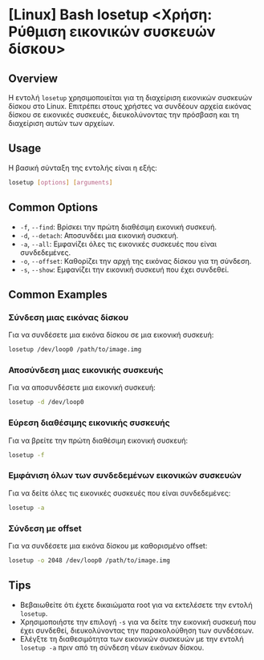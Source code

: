 # [Linux] Bash losetup <Χρήση: Ρύθμιση εικονικών συσκευών δίσκου>

## Overview
Η εντολή `losetup` χρησιμοποιείται για τη διαχείριση εικονικών συσκευών δίσκου στο Linux. Επιτρέπει στους χρήστες να συνδέουν αρχεία εικόνας δίσκου σε εικονικές συσκευές, διευκολύνοντας την πρόσβαση και τη διαχείριση αυτών των αρχείων.

## Usage
Η βασική σύνταξη της εντολής είναι η εξής:

```bash
losetup [options] [arguments]
```

## Common Options
- `-f`, `--find`: Βρίσκει την πρώτη διαθέσιμη εικονική συσκευή.
- `-d`, `--detach`: Αποσυνδέει μια εικονική συσκευή.
- `-a`, `--all`: Εμφανίζει όλες τις εικονικές συσκευές που είναι συνδεδεμένες.
- `-o`, `--offset`: Καθορίζει την αρχή της εικόνας δίσκου για τη σύνδεση.
- `-s`, `--show`: Εμφανίζει την εικονική συσκευή που έχει συνδεθεί.

## Common Examples
### Σύνδεση μιας εικόνας δίσκου
Για να συνδέσετε μια εικόνα δίσκου σε μια εικονική συσκευή:

```bash
losetup /dev/loop0 /path/to/image.img
```

### Αποσύνδεση μιας εικονικής συσκευής
Για να αποσυνδέσετε μια εικονική συσκευή:

```bash
losetup -d /dev/loop0
```

### Εύρεση διαθέσιμης εικονικής συσκευής
Για να βρείτε την πρώτη διαθέσιμη εικονική συσκευή:

```bash
losetup -f
```

### Εμφάνιση όλων των συνδεδεμένων εικονικών συσκευών
Για να δείτε όλες τις εικονικές συσκευές που είναι συνδεδεμένες:

```bash
losetup -a
```

### Σύνδεση με offset
Για να συνδέσετε μια εικόνα δίσκου με καθορισμένο offset:

```bash
losetup -o 2048 /dev/loop0 /path/to/image.img
```

## Tips
- Βεβαιωθείτε ότι έχετε δικαιώματα root για να εκτελέσετε την εντολή `losetup`.
- Χρησιμοποιήστε την επιλογή `-s` για να δείτε την εικονική συσκευή που έχει συνδεθεί, διευκολύνοντας την παρακολούθηση των συνδέσεων.
- Ελέγξτε τη διαθεσιμότητα των εικονικών συσκευών με την εντολή `losetup -a` πριν από τη σύνδεση νέων εικόνων δίσκου.